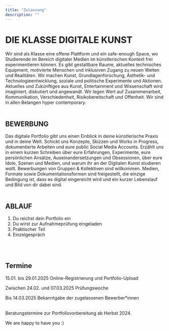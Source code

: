 ```yaml
---
title: "Zulassung"
description: ""
---
```

# DIE KLASSE DIGITALE KUNST
Wir sind als Klasse eine offene Plattform und ein safe-enough Space, wo Studierende im Bereich digitaler Medien im künstlerischen Kontext frei experimentieren können. Es gibt gestaltbare Raume, aktuelles technisches Equipment, motivierte Menschen und inklusiven Zugang zu neuen Welten und Realitäten. Wir machen Kunst, Grundlagenforschung, Ästhetik- und Technologieentwicklung, soziale und politische Experimente und Aktionen. Aktuelles und Zukünftiges aus Kunst, Entertainment und Wissenschaft wird imaginiert, diskutiert und angewandt. Wir legen Wert auf Zusammenarbeit, Kommunikation, Verschiedenheit, Risikobereitschaft und Offenheit. Wir sind in allen Belangen hyper contemporary.
<br/>
<br/>

## BEWERBUNG
Das digitale Portfolio gibt uns einen Einblick in deine künstlerische Praxis und in deine Welt. Schickt uns Konzepte, Skizzen und Works in Progress, dokumentierte Arbeiten und eure public Social Media Accounts. Erzählt uns in einem kurzen Schreiben über eure Erfahrungen, Experimente, eure persönlichen Ansätze, Auseinandersetzungen und Obsessionen, über eure Idole, Szenen und Medien, und warum ihr an der Digitalen Kunst studieren wollt. Bewerbungen von Gruppen & Kollektiven sind willkommen. Medien, Formate sowie Dokumentationsformen sind freigestellt, die einzige Bedingung ist, dass es digital eingereicht wird und ein kurzer Lebenslauf und Bild von dir dabei sind.
<br/>
<br/>

## ABLAUF
1. Du reichst dein Portfolio ein
2. Du wirst zur Aufnahmeprüfung eingeladen
3. Praktischer Teil
4. Einzelgespräch
<br/>
<br/>

## Termine
15.01. bis 29.01.2025 
Online-Registrierung und Portfolio-Upload

Zwischen 24.02. und 07.03.2025
Prüfungswoche

Bis 14.03.2025
Bekanntgabe der zugelassenen Bewerber*innen
<br/>
<br/>

Beratungstermine zur Portfoliovorbereitung ab Herbst 2024.

We are happy to have you :)